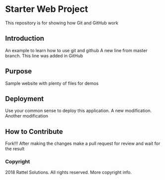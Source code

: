 
# Starter Web Project

This repository is for showing how Git and GitHub work

## Introduction

An example to learn how to use git and github
A new line from master branch.
This line was added in GitHub

## Purpose

Sample website with plenty of files for demos

## Deployment

Use your common sense to deploy this application. A new modification. Another modification

## How to Contribute

Fork!!!
After making the changes make a pull request for review and wait for the result

### Copyright

2018 Rattel Solutions. All rights reserved. More copyright info.

